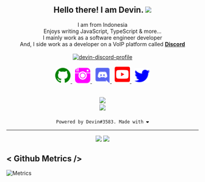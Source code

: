 <h2 align="center">
    Hello there! I am <strong>Devin</strong>. <img src="https://raw.githubusercontent.com/MartinHeinz/MartinHeinz/master/wave.gif" width="40px">
</h2>
<p align="center">
    I am from Indonesia
<br>
    Enjoys writing JavaScript, TypeScript & more...
<br>
    I mainly work as a software engineer developer
<br>
    And, I side work as a developer on a VoIP platform called <strong> <a href="https://discord.com">Discord</a></strong>
<br>
<br>
    <a href="https://discord.com/users/561170896480501790">
        <img src="https://discord.c99.nl/widget/theme-3/561170896480501790.png" alt="devin-discord-profile"/>
    </a>
</p>
<p align="center">
    <a href="https://github.com/DevinSTR/">
        <img src="./assets/icons/other/github-solid.svg/" width="40px" />
    </a>
    &nbsp;
    <a href="https://instagram.com/">
        <img src="./assets/icons/other/instagram-solid.svg/" width="40px" />
    </a>
    &nbsp;
    <a href="https://discord.com/users/561170896480501790">
        <img src="./assets/icons/other/discord-solid.svg/" width="40px" />
    </a>
    &nbsp;
    <a href="https://youtube.com/">
        <img src="./assets/icons/other/youtube-solid.svg/" width="40px" />
    </a>
    &nbsp;
    <a href="https://twitter.com/">
        <img src="./assets/icons/other/twitter-solid.svg/" width="40px" />
    </a>
<br>
<br>
<br>
    <a href="https://github.com/DevinSTR/">
        <img src="https://komarev.com/ghpvc/?username=DevinSTR&color=5865F2" />
    </a> 
<br>
    <a href="https://github.com/DevinSTR/">
        <img src="https://github-readme-streak-stats.herokuapp.com?user=DevinSTR&hide_border=true&background=0D1117&currStreakLabel=FFFFFF&sideLabels=FFFFFF&currStreakNum=FFFFFF&dates=FFFFFF&sideNums=FFFFFF&fire=5865F2&ring=gold&stroke=FFFFFFFF)](https://git.io/streak-stats" />
    </a>
<br>
<br>
    <a>
        <code>Powered by Devin#3583. Made with ❤️</code>
    </a>
</p>
<hr/>

<p align="center">
    <img src="https://github-readme-stats.vercel.app/api?username=DevinSTR&show_icons=true&theme=tokyonight" />
    <img src="https://github-readme-stats.vercel.app/api/top-langs/?username=DevinSTR&layout=compact&langs_count=6&theme=tokyonight" height=199 />
</p>

## < Github Metrics />

![Metrics](https://metrics.lecoq.io/DevinSTR?template=classic&config.timezone=Asia%2FJakarta)
